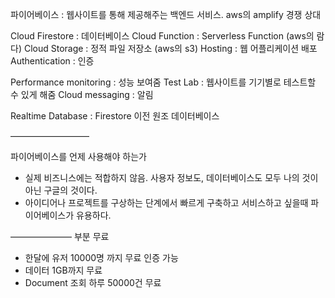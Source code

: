 파이어베이스 : 웹사이트를 통해 제공해주는 백엔드 서비스. aws의 amplify 경쟁 상대

Cloud Firestore : 데이터베이스
Cloud Function : Serverless Function (aws의 람다)
Cloud Storage : 정적 파일 저장소 (aws의 s3)
Hosting : 웹 어플리케이션 배포
Authentication : 인증

Performance monitoring : 성능 보여줌
Test Lab : 웹사이트를 기기별로 테스트할 수 있게 해줌
Cloud messaging : 알림

Realtime Database : Firestore 이전 원조 데이터베이스

—————————

파이어베이스를 언제 사용해야 하는가

- 실제 비즈니스에는 적합하지 않음. 사용자 정보도, 데이터베이스도 모두 나의 것이 아닌 구글의 것이다.
- 아이디어나 프로젝트를 구상하는 단계에서 빠르게 구축하고 서비스하고 싶을때 파이어베이스가 유용하다.

———————
부분 무료

- 한달에 유저 10000명 까지 무료 인증 가능
- 데이터 1GB까지 무료
- Document 조회 하루 50000건 무료
